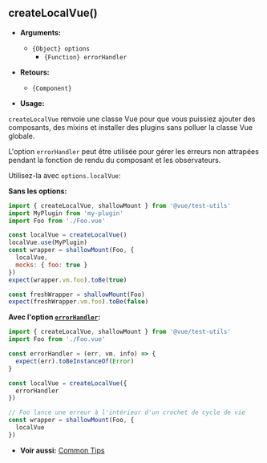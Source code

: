 ## createLocalVue()

- **Arguments:**

  - `{Object} options`
    - `{Function} errorHandler`

- **Retours:**

  - `{Component}`

- **Usage:**

`createLocalVue` renvoie une classe Vue pour que vous puissiez ajouter des composants, des mixins et installer des plugins sans polluer la classe Vue globale.

L'option `errorHandler` peut être utilisée pour gérer les erreurs non attrapées pendant la fonction de rendu du composant et les observateurs.

Utilisez-la avec `options.localVue`:

**Sans les options:**

```js
import { createLocalVue, shallowMount } from '@vue/test-utils'
import MyPlugin from 'my-plugin'
import Foo from './Foo.vue'

const localVue = createLocalVue()
localVue.use(MyPlugin)
const wrapper = shallowMount(Foo, {
  localVue,
  mocks: { foo: true }
})
expect(wrapper.vm.foo).toBe(true)

const freshWrapper = shallowMount(Foo)
expect(freshWrapper.vm.foo).toBe(false)
```

**Avec l'option [`errorHandler`](https://vuejs.org/v2/api/#errorHandler):**

```js
import { createLocalVue, shallowMount } from '@vue/test-utils'
import Foo from './Foo.vue'

const errorHandler = (err, vm, info) => {
  expect(err).toBeInstanceOf(Error)
}

const localVue = createLocalVue({
  errorHandler
})

// Foo lance une erreur à l'intérieur d'un crochet de cycle de vie
const wrapper = shallowMount(Foo, {
  localVue
})
```

- **Voir aussi:** [Common Tips](../guides/common-tips.md#applying-global-plugins-and-mixins)

